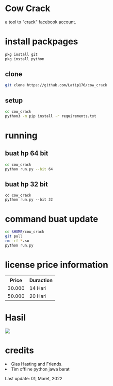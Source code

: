 # Cow Crack
a tool to "crack" facebook account.
# install packpages
```BASH
pkg install git
pkg install python
```
## clone
```BASH
git clone https://github.com/Latip176/cow_crack
```
## setup
```BASH
cd cow_crack
python3 -m pip install -r requirements.txt
```
# running
## buat hp 64 bit
```BASH
cd cow_crack
python run.py --bit 64
```
## buat hp 32 bit
```
cd cow_crack
python run.py --bit 32
```
# command buat update
```BASH
cd $HOME/cow_crack
git pull
rm -rf *.so
python run.py
```
# license price information
<table border="0">
<tr>
<th>Price</th>
<th>Duraction</th>
</tr>
<tr>
<td>30.000</td>
<td>14 Hari</td>
</tr>
<tr>
<td>50.000</td>
<td>20 Hari</td>
</tr>
</table>
<h1>Hasil</h1>
<img src="img/Screenshot_20220129-151655_Termux.jpg">
<h1>credits</h1>
<li>Gias Hasting and Friends. </li>
<li>Tim offline python jawa barat</li>
<p>Last update: 01, Maret, 2022</p>
